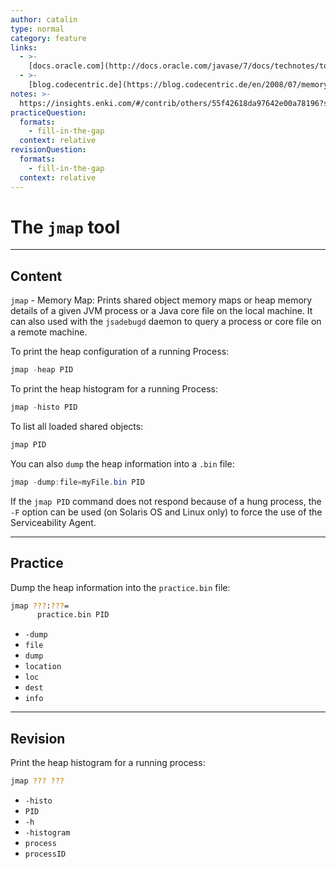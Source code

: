 ```yaml
---
author: catalin
type: normal
category: feature
links:
  - >-
    [docs.oracle.com](http://docs.oracle.com/javase/7/docs/technotes/tools/share/jmap.html){website}
  - >-
    [blog.codecentric.de](https://blog.codecentric.de/en/2008/07/memory-analysis-part-1-obtaining-a-java-heapdump/){website}
notes: >-
  https://insights.enki.com/#/contrib/others/55f42618da97642e00a78196?search=khandelwalrinki
practiceQuestion:
  formats:
    - fill-in-the-gap
  context: relative
revisionQuestion:
  formats:
    - fill-in-the-gap
  context: relative
---
```


# The `jmap` tool


---

## Content

`jmap` - Memory Map: Prints shared object memory maps or heap memory details of a given JVM process or a Java core file on the local machine. It can also used with the `jsadebugd` daemon to query a process or core file on a remote machine.

To print the heap configuration of a running Process:

```java
jmap -heap PID
```

To print the heap histogram for a running Process:

```java
jmap -histo PID
```

To list all loaded shared objects:

```java
jmap PID
```

You can also `dump` the heap information into a `.bin` file:

```java
jmap -dump:file=myFile.bin PID
```

If the `jmap PID` command does not respond because of a hung process, the `-F` option can be used (on Solaris OS and Linux only) to force the use of the Serviceability Agent.


---

## Practice

Dump the heap information into the `practice.bin` file:

```bash
jmap ???:???=
      practice.bin PID
```

- `-dump`
- `file`
- `dump`
- `location`
- `loc`
- `dest`
- `info`


---

## Revision

Print the heap histogram for a running process:

```bash
jmap ??? ???
```

- `-histo`
- `PID`
- `-h`
- `-histogram`
- `process`
- `processID`
